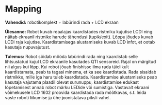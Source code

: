 # Mapping
**Vahendid:** robotikomplekt + labürindi rada + LCD ekraan

**Ülesanne:**
Robot kuvab reaalajas kaardistades ristmiku kujutise LCDl ning näitab ekraanil ristmike harude tähendusi (tupik/exit). Lõppu jõudes kuvab LCDl raja kujutise. Kaardistamisega alustamiseks kuvab LCD infot, et ootab kasutaja nupuvajutust.

**Tulemus:** 
Robot sõidab mööda labürindi rada ning kaardistab selle lihtsustatud kujul LCD ekraanile kasutades QTI sensoreid. Rajal on märgitud nii algus kui lõpp. Kui robot jõuab finishisse ilma rada täielikult kaardistamata, peab ta tagasi minema, et ka see kaardistada. Rada sisaldab ristmikke, mille iga haru tuleb kaardistada. Kaardistamise alustamiseks peab kasutaja vajutama plaadil olevat surunuppu, kaardistamise edukast lõpetamisest annab robot märku LEDide või sumistiga. Vastavalt ekraani võimekusele LCD 1602 proovida kaardistada rada mõõtkavas, s.t. leida vaste roboti liikumise ja ühe joonistatava piksli vahel.